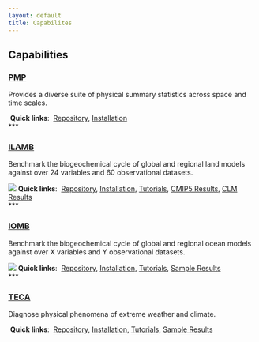 ```yaml
---
layout: default
title: Capabilites
---
```


## Capabilities

<!-- PMP -->
<div class="span4 box">
<h3><a class="reference internal" href="PMP.html">PMP</a></h3>
<p>Provides a diverse suite of physical summary statistics across space and time scales.</p>
<img src="">
<strong>Quick links</strong>:&nbsp;
<a href="https://github.com/PCMDI/pcmdi_metrics">Repository</a>,
<a href="https://github.com/PCMDI/pcmdi_metrics/wiki/Install-using-Anaconda">Installation</a>
</div>
***

<!-- ILAMB -->
<div class="span4 box">
<h3><a class="reference internal" href="ilamb.html">ILAMB</a></h3>
<p>Benchmark the biogeochemical cycle of global and regional land models against over 24 variables and 60 observational datasets.</p>
<a border="0" href="ilamb.html"><img src="http://ilamb.ornl.gov/CLM/EcosystemandCarbonCycle/GrossPrimaryProductivity/GBAF/CLM50GSWP3_global_bias.png"></a>
<strong>Quick links</strong>:&nbsp;
<a href="https://bitbucket.org/ncollier/ilamb">Repository</a>,
<a href="http://ilamb.ornl.gov/doc/install.html">Installation</a>,
<a href="http://ilamb.ornl.gov/doc/tutorial.html">Tutorials</a>,
<a href="http://ilamb.ornl.gov/CMIP5">CMIP5 Results</a>,
<a href="http://ilamb.ornl.gov/CLM">CLM Results</a>
</div>
***
<!-- IOMB -->
<div class="span4 box">
<h3><a class="reference internal" href="iomb.html">IOMB</a></h3>
<p>Benchmark the biogeochemical cycle of global and regional ocean models against over X variables and Y observational datasets.</p>
<img src="http://ilamb.ornl.gov/IOMB/PhysicalQuantities/Temperature/WOA/Benchmark_global_timeint.png">
<strong>Quick links</strong>:&nbsp;
<a href="https://bitbucket.org/ncollier/ilamb">Repository</a>,
<a href="http://ilamb.ornl.gov/doc/install.html">Installation</a>,
<a href="http://ilamb.ornl.gov/doc/tutorial.html">Tutorials</a>,
<a href="http://ilamb.ornl.gov/CMIP5">Sample Results</a>
</div>
***
<!-- TECA -->
<div class="span4 box">
<h3><a class="reference internal" href="TECA.html">TECA</a></h3>
<p>Diagnose physical phenomena of extreme weather and climate.</p>
<img src="">
<strong>Quick links</strong>:&nbsp;
<a href="">Repository</a>,
<a href="">Installation</a>,
<a href="">Tutorials</a>,
<a href="">Sample Results</a>
</div>


